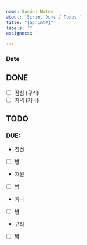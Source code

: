 ```yaml
---
name: Sprint Notes
about: 'Sprint Done / Todos '
title: "[Sprint#]"
labels: ''
assignees: ''

---
```


### Date

## DONE
- [ ] 점심 (규리)
- [ ] 저녁 (지나)

## TODO 
### DUE: 
* 진선
- [ ] 밥
* 재원
- [ ] 밥
* 지나
- [ ] 밥
* 규리
- [ ] 밥
